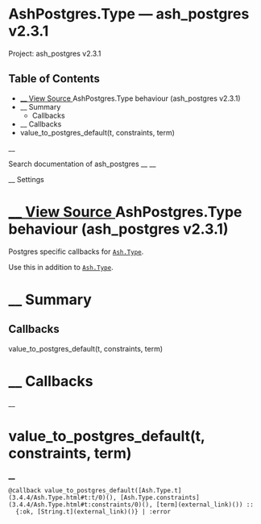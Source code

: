 # AshPostgres.Type — ash_postgres v2.3.1

Project: ash_postgres v2.3.1

## Table of Contents

- [ __ View Source ](external_link) AshPostgres.Type behaviour (ash_postgres v2.3.1)
- __ Summary
  - Callbacks
- __ Callbacks
- value_to_postgres_default(t, constraints, term)

__

Search documentation of ash_postgres __ __

__ Settings

#  [ __ View Source ](external_link) AshPostgres.Type behaviour (ash_postgres v2.3.1)

Postgres specific callbacks for [`Ash.Type`](3.4.4/Ash.Type.html).

Use this in addition to [`Ash.Type`](3.4.4/Ash.Type.html).

#  __ Summary

##  Callbacks

value_to_postgres_default(t, constraints, term)

#  __ Callbacks

__

# value_to_postgres_default(t, constraints, term)

[ __](external_link)
    
    
    @callback value_to_postgres_default([Ash.Type.t](3.4.4/Ash.Type.html#t:t/0)(), [Ash.Type.constraints](3.4.4/Ash.Type.html#t:constraints/0)(), [term](external_link)()) ::
      {:ok, [String.t](external_link)()} | :error
